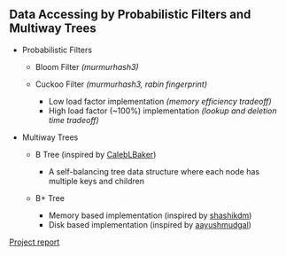 ## Data Accessing by Probabilistic Filters and Multiway Trees

* Probabilistic Filters

  * Bloom Filter *(murmurhash3)*

  * Cuckoo Filter *(murmurhash3, rabin fingerprint)*
    * Low load factor implementation *(memory efficiency tradeoff)*
    * High load factor (~100%) implementation *(lookup and deletion time tradeoff)*

* Multiway Trees

  * B Tree (inspired by [CalebLBaker](https://github.com/CalebLBaker/b-tree))
    * A self-balancing tree data structure where each node has multiple keys and children

  * B+ Tree
    * Memory based implementation (inspired by [shashikdm](https://github.com/shashikdm/B-Plus-Tree))
    * Disk based implementation (inspired by [aayushmudgal](https://github.com/aayushmudgal/bplustree))

[Project report](report.pdf)
